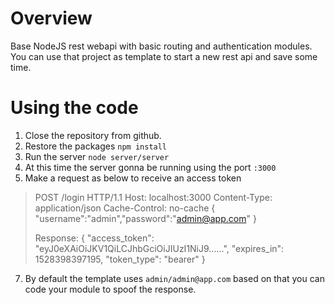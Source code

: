 # Overview
Base NodeJS rest webapi with basic routing and authentication modules.
You can use that project as template to start a new rest api and save some time.

# Using the code

 1. Close the repository from github.
 2. Restore the packages `npm install`
 3. Run the server `node server/server`
 4. At this time the server gonna be running using the port `:3000`
 5. Make a request as below to receive an access token

> POST /login HTTP/1.1 Host: localhost:3000 Content-Type: application/json 
> Cache-Control: no-cache { 	"username":"admin","password":"admin@app.com" }
> 
> Response: {
>     "access_token": "eyJ0eXAiOiJKV1QiLCJhbGciOiJIUzI1NiJ9......",
>     "expires_in": 1528398397195,
>     "token_type": "bearer" 
>     }

 7. By default the template uses `admin/admin@app.com` based on that you can code your module to spoof the response.

